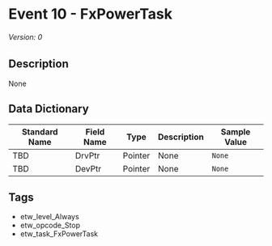 # Event 10 - FxPowerTask
###### Version: 0

## Description
None

## Data Dictionary
|Standard Name|Field Name|Type|Description|Sample Value|
|---|---|---|---|---|
|TBD|DrvPtr|Pointer|None|`None`|
|TBD|DevPtr|Pointer|None|`None`|

## Tags
* etw_level_Always
* etw_opcode_Stop
* etw_task_FxPowerTask